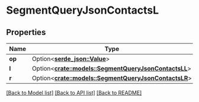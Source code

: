# SegmentQueryJsonContactsL

## Properties

Name | Type | Description | Notes
------------ | ------------- | ------------- | -------------
**op** | Option<[**serde_json::Value**](.md)> |  | [optional]
**l** | Option<[**crate::models::SegmentQueryJsonContactsLL**](segment_query_json_contacts_l_l.md)> |  | [optional]
**r** | Option<[**crate::models::SegmentQueryJsonContactsLR**](segment_query_json_contacts_l_r.md)> |  | [optional]

[[Back to Model list]](../README.md#documentation-for-models) [[Back to API list]](../README.md#documentation-for-api-endpoints) [[Back to README]](../README.md)


